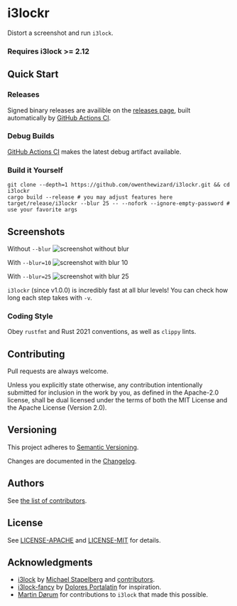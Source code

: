 # i3lockr

Distort a screenshot and run `i3lock`.

### Requires i3lock >= 2.12

## Quick Start

### Releases

Signed binary releases are availible on the [releases page](https://github.com/owenthewizard/i3lockr/releases),
built automatically by [GitHub Actions CI](https://github.com/owenthewizard/i3lockr/actions).

### Debug Builds

[GitHub Actions CI](https://github.com/owenthewizard/i3lockr/actions) makes the latest debug artifact available.

### Build it Yourself

```shell
git clone --depth=1 https://github.com/owenthewizard/i3lockr.git && cd i3lockr
cargo build --release # you may adjust features here
target/release/i3lockr --blur 25 -- --nofork --ignore-empty-password # use your favorite args
```

## Screenshots

Without `--blur`
![screenshot without blur](.github/blur-0.png)

With `--blur=10`
![screenshot with blur 10](.github/blur-10.png)

With `--blur=25`
![screenshot with blur 25](.github/blur-25.png)

`i3lockr` (since v1.0.0) is incredibly fast at all blur levels!
You can check how long each step takes with `-v`.

### Coding Style

Obey `rustfmt` and Rust 2021 conventions, as well as `clippy` lints.

## Contributing

Pull requests are always welcome.

Unless you explicitly state otherwise, any contribution intentionally submitted for inclusion in the work by you, as defined in the Apache-2.0 license, shall be dual licensed under the terms of both the MIT License and the Apache License (Version 2.0).

## Versioning

This project adheres to [Semantic Versioning](https://semver.org/spec/v2.0.0.html).

Changes are documented in the [Changelog](CHANGELOG.md).

## Authors

See [the list of contributors](https://github.com/owenthewizard/i3lockr/contributors).

## License

See [LICENSE-APACHE](LICENSE-APACHE.md) and [LICENSE-MIT](LICENSE-MIT.md) for details.

## Acknowledgments

* [i3lock](https://github.com/i3/i3lock) by [Michael Stapelberg](https://github.com/stapelberg) and [contributors](https://github.com/i3/i3lock/graphs/contributors).
* [i3lock-fancy](https://github.com/meskarune/i3lock-fancy) by [Dolores Portalatin](https://github.com/meskarune) for inspiration.
* [Martin Dørum](https://github.com/mortie) for contributions to `i3lock` that made this possible.
